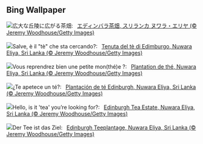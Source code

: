 ## Bing Wallpaper
![](https://www.bing.com/th?id=OHR.TeaEstate_JA-JP9818718902_UHD.jpg&w=1000)広大な丘陵に広がる茶畑:&nbsp;&ensp;[エディンバラ茶畑, スリランカ ヌワラ・エリヤ (© Jeremy Woodhouse/Getty Images)](https://www.bing.com/th?id=OHR.TeaEstate_JA-JP9818718902_UHD.jpg)
<br><br/>
![](https://www.bing.com/th?id=OHR.TeaEstate_IT-IT5131350973_UHD.jpg&w=1000)Salve, è il "tè" che sta cercando?:&nbsp;&ensp;[Tenuta del tè di Edimburgo, Nuwara Eliya, Sri Lanka (© Jeremy Woodhouse/Getty Images)](https://www.bing.com/th?id=OHR.TeaEstate_IT-IT5131350973_UHD.jpg)
<br><br/>
![](https://www.bing.com/th?id=OHR.TeaEstate_FR-FR1261818275_UHD.jpg&w=1000)Vous reprendrez bien une petite mon(thé)e ?:&nbsp;&ensp;[Plantation de thé, Nuwara Eliya, Sri Lanka (© Jeremy Woodhouse/Getty Images)](https://www.bing.com/th?id=OHR.TeaEstate_FR-FR1261818275_UHD.jpg)
<br><br/>
![](https://www.bing.com/th?id=OHR.TeaEstate_ES-ES4580884639_UHD.jpg&w=1000)¿Te apetece un té?:&nbsp;&ensp;[Plantación de té Edinburgh, Nuwara Eliya, Sri Lanka (© Jeremy Woodhouse/Getty Images)](https://www.bing.com/th?id=OHR.TeaEstate_ES-ES4580884639_UHD.jpg)
<br><br/>
![](https://www.bing.com/th?id=OHR.TeaEstate_EN-GB8869612351_UHD.jpg&w=1000)Hello, is it 'tea' you’re looking for?:&nbsp;&ensp;[Edinburgh Tea Estate, Nuwara Eliya, Sri Lanka (© Jeremy Woodhouse/Getty Images)](https://www.bing.com/th?id=OHR.TeaEstate_EN-GB8869612351_UHD.jpg)
<br><br/>
![](https://www.bing.com/th?id=OHR.TeaEstate_DE-DE1060002531_UHD.jpg&w=1000)Der Tee ist das Ziel:&nbsp;&ensp;[Edinburgh Teeplantage, Nuwara Eliya, Sri Lanka (© Jeremy Woodhouse/Getty Images)](https://www.bing.com/th?id=OHR.TeaEstate_DE-DE1060002531_UHD.jpg)
<br><br/>

